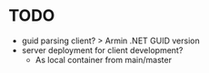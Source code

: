 # TODO
- guid parsing client? > Armin .NET GUID version
- server deployment for client development?
    - As local container from main/master